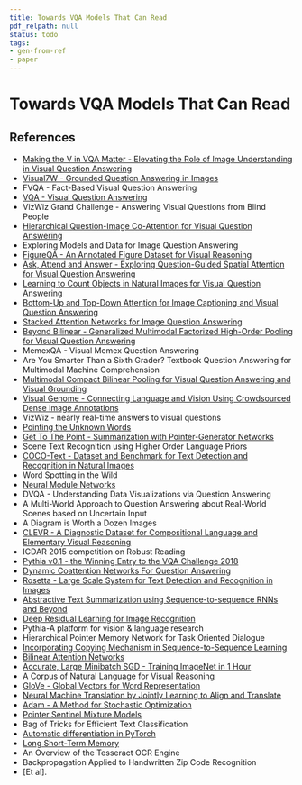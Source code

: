 ```yaml
---
title: Towards VQA Models That Can Read
pdf_relpath: null
status: todo
tags:
- gen-from-ref
- paper
---
```


# Towards VQA Models That Can Read

## References

- [Making the V in VQA Matter - Elevating the Role of Image Understanding in Visual Question Answering](./making-the-v-in-vqa-matter-elevating-the-role-of-image-understanding-in-visual-question-answering.md)
- [Visual7W - Grounded Question Answering in Images](./visual7w-grounded-question-answering-in-images.md)
- FVQA - Fact-Based Visual Question Answering
- [VQA - Visual Question Answering](./vqa-visual-question-answering.md)
- VizWiz Grand Challenge - Answering Visual Questions from Blind People
- [Hierarchical Question-Image Co-Attention for Visual Question Answering](./hierarchical-question-image-co-attention-for-visual-question-answering.md)
- Exploring Models and Data for Image Question Answering
- [FigureQA - An Annotated Figure Dataset for Visual Reasoning](./figureqa-an-annotated-figure-dataset-for-visual-reasoning.md)
- [Ask, Attend and Answer - Exploring Question-Guided Spatial Attention for Visual Question Answering](./ask-attend-and-answer-exploring-question-guided-spatial-attention-for-visual-question-answering.md)
- [Learning to Count Objects in Natural Images for Visual Question Answering](./learning-to-count-objects-in-natural-images-for-visual-question-answering.md)
- [Bottom-Up and Top-Down Attention for Image Captioning and Visual Question Answering](./bottom-up-and-top-down-attention-for-image-captioning-and-visual-question-answering.md)
- [Stacked Attention Networks for Image Question Answering](./stacked-attention-networks-for-image-question-answering.md)
- [Beyond Bilinear - Generalized Multimodal Factorized High-Order Pooling for Visual Question Answering](./beyond-bilinear-generalized-multimodal-factorized-high-order-pooling-for-visual-question-answering.md)
- MemexQA - Visual Memex Question Answering
- Are You Smarter Than a Sixth Grader? Textbook Question Answering for Multimodal Machine Comprehension
- [Multimodal Compact Bilinear Pooling for Visual Question Answering and Visual Grounding](./multimodal-compact-bilinear-pooling-for-visual-question-answering-and-visual-grounding.md)
- [Visual Genome - Connecting Language and Vision Using Crowdsourced Dense Image Annotations](./visual-genome-connecting-language-and-vision-using-crowdsourced-dense-image-annotations.md)
- VizWiz - nearly real-time answers to visual questions
- [Pointing the Unknown Words](./pointing-the-unknown-words.md)
- [Get To The Point - Summarization with Pointer-Generator Networks](./get-to-the-point-summarization-with-pointer-generator-networks.md)
- Scene Text Recognition using Higher Order Language Priors
- [COCO-Text - Dataset and Benchmark for Text Detection and Recognition in Natural Images](./coco-text-dataset-and-benchmark-for-text-detection-and-recognition-in-natural-images.md)
- Word Spotting in the Wild
- [Neural Module Networks](./neural-module-networks.md)
- DVQA - Understanding Data Visualizations via Question Answering
- A Multi-World Approach to Question Answering about Real-World Scenes based on Uncertain Input
- A Diagram is Worth a Dozen Images
- [CLEVR - A Diagnostic Dataset for Compositional Language and Elementary Visual Reasoning](./clevr-a-diagnostic-dataset-for-compositional-language-and-elementary-visual-reasoning.md)
- ICDAR 2015 competition on Robust Reading
- [Pythia v0.1 - the Winning Entry to the VQA Challenge 2018](./pythia-v0-1-the-winning-entry-to-the-vqa-challenge-2018.md)
- [Dynamic Coattention Networks For Question Answering](./dynamic-coattention-networks-for-question-answering.md)
- [Rosetta - Large Scale System for Text Detection and Recognition in Images](./rosetta-large-scale-system-for-text-detection-and-recognition-in-images.md)
- [Abstractive Text Summarization using Sequence-to-sequence RNNs and Beyond](./abstractive-text-summarization-using-sequence-to-sequence-rnns-and-beyond.md)
- [Deep Residual Learning for Image Recognition](./deep-residual-learning-for-image-recognition.md)
- Pythia-A platform for vision & language research
- Hierarchical Pointer Memory Network for Task Oriented Dialogue
- [Incorporating Copying Mechanism in Sequence-to-Sequence Learning](./incorporating-copying-mechanism-in-sequence-to-sequence-learning.md)
- [Bilinear Attention Networks](./bilinear-attention-networks.md)
- [Accurate, Large Minibatch SGD - Training ImageNet in 1 Hour](./accurate-large-minibatch-sgd-training-imagenet-in-1-hour.md)
- A Corpus of Natural Language for Visual Reasoning
- [GloVe - Global Vectors for Word Representation](./glove-global-vectors-for-word-representation.md)
- [Neural Machine Translation by Jointly Learning to Align and Translate](./neural-machine-translation-by-jointly-learning-to-align-and-translate.md)
- [Adam - A Method for Stochastic Optimization](./adam-a-method-for-stochastic-optimization.md)
- [Pointer Sentinel Mixture Models](./pointer-sentinel-mixture-models.md)
- Bag of Tricks for Efficient Text Classification
- [Automatic differentiation in PyTorch](./automatic-differentiation-in-pytorch.md)
- [Long Short-Term Memory](./long-short-term-memory.md)
- An Overview of the Tesseract OCR Engine
- Backpropagation Applied to Handwritten Zip Code Recognition
- [Et al].

